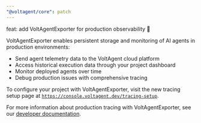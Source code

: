 ```yaml
---
"@voltagent/core": patch
---
```


feat: add VoltAgentExporter for production observability 🚀

VoltAgentExporter enables persistent storage and monitoring of AI agents in production environments:

- Send agent telemetry data to the VoltAgent cloud platform
- Access historical execution data through your project dashboard
- Monitor deployed agents over time
- Debug production issues with comprehensive tracing

To configure your project with VoltAgentExporter, visit the new tracing setup page at [`https://console.voltagent.dev/tracing-setup`](https://console.voltagent.dev/tracing-setup).

For more information about production tracing with VoltAgentExporter, see our [developer documentation](https://voltagent.dev/docs/observability/developer-console/#production-tracing-with-voltagentexporter).
